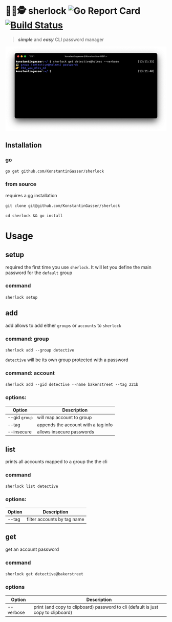 # 🕵️‍♀️🕵️   sherlock ![Go Report Card](https://goreportcard.com/badge/github.com/KonstantinGasser/sherlock) [![Build Status](https://travis-ci.com/KonstantinGasser/sherlock.svg?branch=main)](https://travis-ci.com/KonstantinGasser/sherlock)

> ***simple*** and ***easy*** CLI password manager

<p align="center">
    <img src="sherlock.png">
</p>

## Installation

### go
`go get github.com/KonstantinGasser/sherlock`

### from source
requires a [go](https://golang.org) installation

`git clone git@github.com/KonstantinGasser/sherlock`

`cd sherlock && go install` 

# Usage

## setup
required the first time you use `sherlock`. It will let you define the main password for the `default` group

### command
`sherlock setup`

## add
add allows to add either `groups` or `accounts` to `sherlock`

### command: group
`sherlock add --group detective` 

`detective` will be its own group protected with a password

### command: account
`sherlock add --gid detective --name bakerstreet --tag 221b`

### options:
|Option|Description|
|-|-|
|--gid `group`|will map account to group|
|--tag | appends the account with a tag info|
|--insecure| allows insecure passwords|

## list
prints all accounts mapped to a group the the cli 

### command
`sherlock list detective`

### options:
Option|Description|
|-|-|
|--tag |filter accounts by tag name|

## get
get an account password

### command
`sherlock get detective@bakerstreet`

### options
|Option|Description|
|-|-|
|--verbose|print (and copy to clipboard) password to cli (default is just copy to clipboard)|

